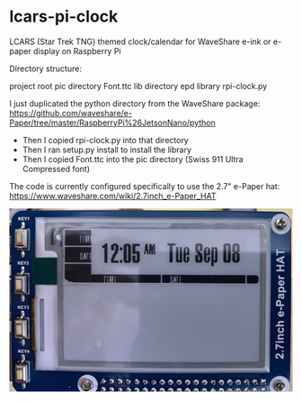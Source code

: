 # lcars-pi-clock
LCARS (Star Trek TNG) themed clock/calendar for WaveShare e-ink or e-paper display on Raspberry Pi

Directory structure:

project root
   pic directory
      Font.ttc
   lib directory
      epd library
   rpi-clock.py
   
I just duplicated the python directory from the WaveShare package:
https://github.com/waveshare/e-Paper/tree/master/RaspberryPi%26JetsonNano/python
- Then I copied rpi-clock.py into that directory
- Then I ran setup.py install to install the library
- Then I copied Font.ttc into the pic directory (Swiss 911 Ultra Compressed font)

The code is currently configured specifically to use the 2.7" e-Paper hat:
https://www.waveshare.com/wiki/2.7inch_e-Paper_HAT

![](lcars-development-day1.jpg?raw=true)
